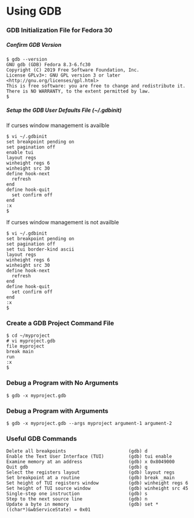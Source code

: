 # Using GDB
### GDB Initialization File for Fedora 30
##### Confirm GDB Version
```
$ gdb --version
GNU gdb (GDB) Fedora 8.3-6.fc30
Copyright (C) 2019 Free Software Foundation, Inc.
License GPLv3+: GNU GPL version 3 or later <http://gnu.org/licenses/gpl.html>
This is free software: you are free to change and redistribute it.
There is NO WARRANTY, to the extent permitted by law.
$
```
##### Setup the GDB User Defaults File (~/.gdbinit)
If curses window management is availble
```
$ vi ~/.gdbinit
set breakpoint pending on
set pagination off
enable tui
layout regs
winheight regs 6
winheight src 30
define hook-next
  refresh
end
define hook-quit
  set confirm off
end
:x
$
```
If curses window management is not availble
```
$ vi ~/.gdbinit
set breakpoint pending on
set pagination off
set tui border-kind ascii
layout regs
winheight regs 6
winheight src 30
define hook-next
  refresh
end
define hook-quit
  set confirm off
end
:x
$
```
### Create a GDB Project Command File
```
$ cd ~/myproject
# vi myproject.gdb
file myproject
break main
run
:x
$
```
### Debug a Program with No Arguments
```
$ gdb -x myproject.gdb
```
### Debug a Program with Arguments
```
$ gdb -x myproject.gdb --args myproject argument-1 argument-2
```
### Useful GDB Commands
```
Delete all breakpoints                       (gdb) d
Enable the Text User Interface (TUI)         (gdb) tui enable
Examine memory at an address                 (gdb) x 0x8049000
Quit gdb                                     (gdb) q
Select the registers layout                  (gdb) layout regs
Set breakpoint at a routine                  (gdb) break _main
Set height of TUI registers window           (gdb) winheight regs 6
Set height of TUI source window              (gdb) winheight src 45
Single-step one instruction                  (gdb) s
Step to the next source line                 (gdb) n
Update a byte in memory                      (gdb) set *((char*)&wbServiceState) = 0x01
```
